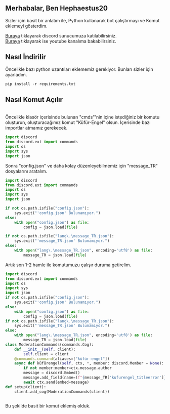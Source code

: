 ## Merhabalar, Ben Hephaestus20
Sizler için basit bir anlatım ile, Python kullanarak bot çalıştırmayı ve Komut eklemeyi gösterdim.

[Buraya](https://discord.gg/qAThZUqTNN) tıklayarak discord sunucumuza katılabilirsiniz.\
[Buraya](https://www.youtube.com/channel/UCqupqKWmpEB50Zqel8HSigw) tıklayarak ise youtube kanalıma bakabilirsiniz.

## Nasıl İndirilir
Öncelikle bazı python uzantıları eklememiz gerekiyor.
Bunları sizler için ayarladım.

```py
pip install -r requirements.txt
```

## Nasıl Komut Açılır
\
Öncelikle klasör içerisinde bulunan "cmds"'nin içine istediğiniz bir komutu oluşturun, oluşturacağımız komut "Küfür-Engel" olsun.
İçerisinde bazı importlar atmamız gerekecek.

```py
import discord
from discord.ext import commands
import os
import sys
import json
```
Sonra "config.json" ve daha kolay düzenleyebilmemiz için "message_TR" dosyalarını aratalım.
```py
import discord
from discord.ext import commands
import os
import sys
import json

if not os.path.isfile("config.json"):
    sys.exit("'config.json' Bulunamıyor.")
else:
    with open("config.json") as file:
        config = json.load(file)

if not os.path.isfile("lang\.\message_TR.json"):
    sys.exit("'message_TR.json' Bulunamıyor.")
else:
    with open("lang\.\message_TR.json", encoding='utf8') as file:
        message_TR = json.load(file)
```
Artık son 1-2 hamle ile komutumuzu çalışır duruma getirelim.
```py
import discord
from discord.ext import commands
import os
import sys
import json
if not os.path.isfile("config.json"):
    sys.exit("'config.json' Bulunamıyor.")
else:
    with open("config.json") as file:
        config = json.load(file)
if not os.path.isfile("lang\.\message_TR.json"):
    sys.exit("'message_TR.json' Bulunamıyor.")
else:
    with open("lang\.\message_TR.json", encoding='utf8') as file:
        message_TR = json.load(file)
class ModerationCommands(commands.Cog):
    def __init__(self, client):
        self.client = client
    @commands.command(aliases=["küfür-engel"])
    async def küfürengel(self, ctx, *, member: discord.Member = None):
        if not member:member=ctx.message.author
        message = discord.Embed()
        message.add_field(name=(f"{message_TR['kufurengel_titleerror']}"),value=(f"{message_TR['kufurengel_error']}"), inline=False)
        await ctx.send(embed=message)
def setup(client):
    client.add_cog(ModerationCommands(client))
    
```

Bu şekilde basit bir komut eklemiş olduk.
